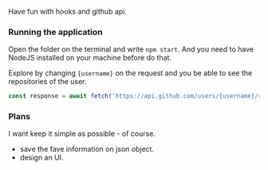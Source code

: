 Have fun with hooks and github api.

### Running the application ###
Open the folder on the terminal and write `npm start`.
And you need to have NodeJS installed on your machine before do that.

Explore by changing `{username}` on the request and you be able to see the repositories of the user.

```javascript
const response = await fetch('https://api.github.com/users/{username}/repos');
```

### Plans ###
I want keep it simple as possible - of course.

- save the fave information on json object.
- design an UI.
